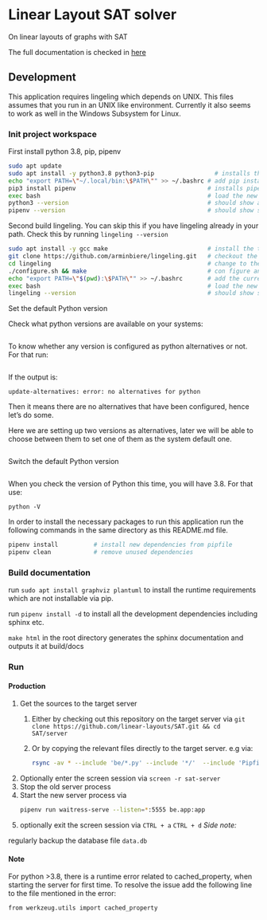 # Linear Layout SAT solver

On linear layouts of graphs with SAT

The full documentation is checked in [here](docs/Researchproject_Mirco_Haug.pdf)

## Development

This application requires lingeling which depends on UNIX. This files assumes that you run in an UNIX like environment. Currently it also seems to work as well in the Windows Subsystem for Linux.

### Init project workspace

First install python 3.8, pip, pipenv

```bash
sudo apt update
sudo apt install -y python3.8 python3-pip                 # installs the tools to run the application 
echo "export PATH=\"~/.local/bin:\$PATH\"" >> ~/.bashrc # add pip installed binaries to path
pip3 install pipenv                                     # installs pipenv
exec bash                                               # load the new PATH variable
python3 --version                                       # should show at least python 3.6 or higher
pipenv --version                                        # should show something like pipenv, version 2018.11.26

```

Second build lingeling. You can skip this if you have lingeling already in your path. Check this by running `lingeling --version`
```bash
sudo apt install -y gcc make                            # install the tools to build lingeling
git clone https://github.com/arminbiere/lingeling.git   # checkout the lingeling repo
cd lingeling                                            # change to the checked out repository
./configure.sh && make                                  # con figure and build lingeling
echo "export PATH=\"$(pwd):\$PATH\"" >> ~/.bashrc       # add the current folder to the PATH
exec bash                                               # load the new PATH variable
lingeling --version                                     # should show something like bcj 78ebb8672540bde0a335aea946bbf32515157d5a
```

Set the default Python version

Check what python versions are available on your systems:

```ls /usr/bin/python*
```

To know whether any version is configured as python alternatives or not. For that run:

```sudo update-alternatives --list python
```

If the output is:

```update-alternatives: error: no alternatives for python```

Then it means there are no alternatives that have been configured, hence let’s do some.

Here we are setting up two versions as alternatives, later we will be able to choose between them to set one of them as the system default one.

```sudo update-alternatives --install /usr/bin/python python /usr/bin/python3.8 1
```

Switch the default Python version 

```sudo update-alternatives --config python
```

When you check the version of Python this time, you will have 3.8. For that use:

```
python -V
```

In order to install the necessary packages to run this application run the following commands in the same directory as this README.md file.

```bash
pipenv install          # install new dependencies from pipfile
pipenv clean            # remove unused dependencies
```

### Build documentation

run `sudo apt install graphviz plantuml` to install the runtime requirements which are not installable via pip.

run `pipenv install -d` to install all the development dependencies including sphinx etc.

`make html` in the root directory generates the sphinx documentation and outputs it at build/docs

### Run

#### Production

1. Get the sources to the target server
    1. Either by checking out this repository on the target server via `git clone https://github.com/linear-layouts/SAT.git && cd SAT/server`
    1. Or by copying the relevant files directly to the target server. e.g via:
    
         ```bash
        rsync -av * --include 'be/*.py' --include '*/'  --include 'Pipfile*' --include '*.md' --include '*.py'  --exclude '*' mirco@sofa.fsi.uni-tuebingen.de:/home/mirco/book-embedding/
        ```
1. Optionally enter the screen session via   `screen -r sat-server`
1. Stop the old server process
1. Start the new server process via
    ```bash
    pipenv run waitress-serve --listen=*:5555 be.app:app
    ```
1. optionally exit the screen session via `CTRL + a` `CTRL + d`
_Side note:_

regularly backup the database file `data.db`

#### Note

For python >3.8, there is a runtime error related to cached_property, when starting the server for first time. To resolve the issue add the following line to the file mentioned in the error:

```bash
from werkzeug.utils import cached_property
```
